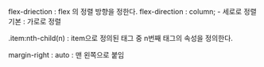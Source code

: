 flex-driection : flex 의 정렬 방향을 정한다. 
	flex-direction : column; - 세로로 정렬
	기본 : 가로로 정렬

.item:nth-child(n) : item으로 정의된 태그 중 n번째 태그의 속성을 정의한다.

margin-right : auto  : 맨 왼쪽으로 붙임